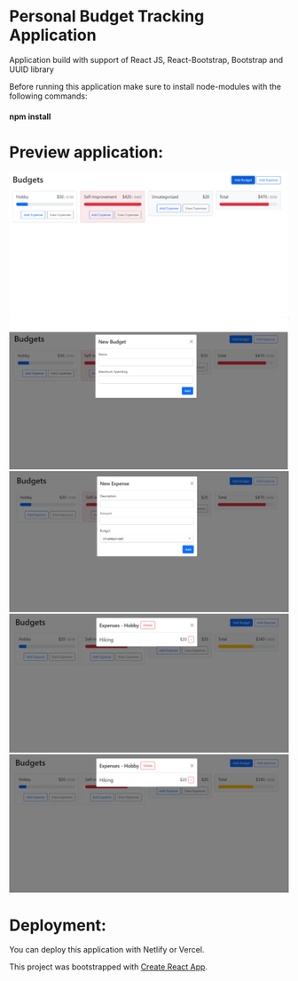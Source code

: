 # Personal Budget Tracking Application

Application build with support of React JS, React-Bootstrap, Bootstrap and UUID library

Before running this application make sure to install node-modules with the following commands: <h4>npm install</h4>

# Preview application:

![Alt text](image.png)
![Alt text](image-1.png)
![Alt text](image-2.png)
![Alt text](image-3.png)
![Alt text](image-4.png)

# Deployment:

You can deploy this application with Netlify or Vercel.

This project was bootstrapped with [Create React App](https://github.com/facebook/create-react-app).
